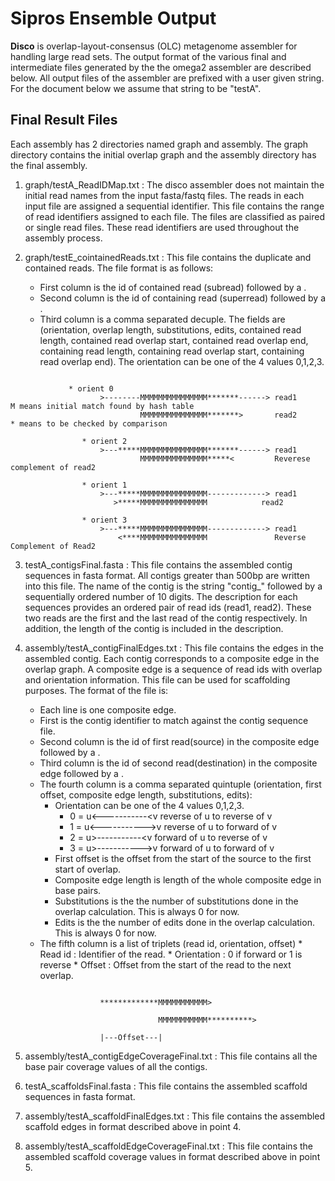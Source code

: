 # Sipros Ensemble Output

**Disco** is overlap-layout-consensus (OLC) metagenome assembler for handling large read sets. The output format of the various final and intermediate files generated by the the omega2 assembler are described below. All output files of the assembler are prefixed with a user given string. For the document below we assume that string to be "testA". 

## Final Result Files
Each assembly has 2 directories named graph and assembly. The graph directory contains the initial overlap graph and the assembly directory has the final assembly.  

1. graph/testA_ReadIDMap.txt : The disco assembler does not maintain the initial read names from the input fasta/fastq files. The reads in each input file are assigned a sequential identifier. This file contains the range of read identifiers assigned to each file. The files are classified as paired or single read files. These read identifiers are used throughout the assembly process. 

2. graph/testE_cointainedReads.txt : This file contains the duplicate and contained reads. The file format is as follows:
    * First column is the id of contained read (subread) followed by a <TAB>.
    * Second column is the id of containing read (superread) followed by a <TAB>.
    * Third column is a comma separated decuple. The fields are (orientation, overlap length, substitutions, edits, contained read length, contained read overlap start, contained read overlap end, containing read length, containing read overlap start, containing read overlap end). The orientation can be one of the 4 values 0,1,2,3.
    
```

        	 * orient 0
                    >--------MMMMMMMMMMMMMMM*******------> read1      M means initial match found by hash table
                             MMMMMMMMMMMMMMM*******>       read2      * means to be checked by comparison 
 
                * orient 2
                    >---*****MMMMMMMMMMMMMMM*******------> read1
                             MMMMMMMMMMMMMMM*****<         Reverese complement of read2

                * orient 1
                    >---*****MMMMMMMMMMMMMMM-------------> read1      
                       >*****MMMMMMMMMMMMMMM       	    read2       

                * orient 3
                    >---*****MMMMMMMMMMMMMMM-------------> read1
                        <****MMMMMMMMMMMMMMM               Reverse Complement of Read2

```

3. testA_contigsFinal.fasta : This file contains the assembled contig sequences in fasta format. All contigs greater than 500bp are written into this file. The name of the contig is the string "contig_" followed by a sequentially ordered number of 10 digits. The description for each sequences provides an ordered pair of read ids (read1, read2). These two reads are the first and the last read of the contig respectively. In addition, the length of the contig is included in the description.

4. assembly/testA_contigFinalEdges.txt : This file contains the edges in the assembled contig. Each contig corresponds to a composite edge in the overlap graph. A composite edge is a sequence of read ids with overlap and orientation information. This file can be used for scaffolding purposes. The format of the file is:
     * Each line is one composite edge.
     * First is the contig identifier to match against the contig sequence file.  
     * Second column is the id of first read(source) in the composite edge followed by a <TAB>. 
     * Third column is the id of second read(destination) in the composite edge followed by a <TAB>. 
     * The fourth column is a comma separated quintuple (orientation, first offset, composite edge length, substitutions, edits):
        * Orientation can be one of the 4 values 0,1,2,3.
            * 0 = u<-----------<v		reverse of u to reverse of v
            * 1 = u<----------->v		reverse of u to forward of v
            * 2 = u>-----------<v		forward of u to reverse of v 
            * 3 = u>----------->v		forward of u to forward of v
        * First offset is the offset from the start of the source to the first start of overlap. 
        * Composite edge length is length of the whole composite edge in base pairs. 
        * Substitutions is the the number of substitutions done in the overlap calculation. This is always 0 for now. 
        * Edits is the the number of edits done in the overlap calculation. This is always 0 for now.
    * The fifth column is a list of triplets (read id, orientation, offset)
             *  Read id : Identifier of the read.
             *  Orientation : 0 if forward or 1 is reverse
             *  Offset : Offset from the start of the read to the next overlap. 
```

                    *************MMMMMMMMMMM>

                                 MMMMMMMMMMM**********>

                    |---Offset---|
```

5. assembly/testA_contigEdgeCoverageFinal.txt : This file contains all the base pair coverage values of all the contigs.

6. testA_scaffoldsFinal.fasta : This file contains the assembled scaffold sequences in fasta format.

7. assembly/testA_scaffoldFinalEdges.txt : This file contains the assembled scaffold edges in format described above in point 4.

8. assembly/testA_scaffoldEdgeCoverageFinal.txt : This file contains the assembled scaffold coverage values in format described above in point 5.